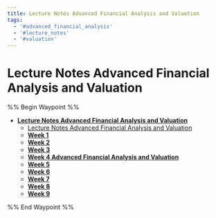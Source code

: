 ```yaml
---
title: Lecture Notes Advanced Financial Analysis and Valuation
tags:
  - '#advanced_financial_analysis'
  - '#lecture_notes'
  - '#valuation'
---
```

# Lecture Notes Advanced Financial Analysis and Valuation
%% Begin Waypoint %%
- **[Lecture Notes Advanced Financial Analysis and Valuation](.md)**
	- [Lecture Notes Advanced Financial Analysis and Valuation](.md)
	- **[Week 1](Week%201/Week%201.md)**
	- **[Week 2](Week%202/Week%202.md)**
	- **[Week 3](Week%203/Week%203.md)**
	- **[Week 4 Advanced Financial Analysis and Valuation](Week%204%20Advanced%20Financial%20Analysis%20and%20Valuation/Week%204%20Advanced%20Financial%20Analysis%20and%20Valuation.md)**
	- **[Week 5](Week%205/Week%205.md)**
	- **[Week 6](Week%206/Week%206.md)**
	- **[Week 7](Week%207/Week%207.md)**
	- **[Week 8](Week%208/Week%208.md)**
	- **[Week 9](Week%209/Week%209.md)**

%% End Waypoint %%
